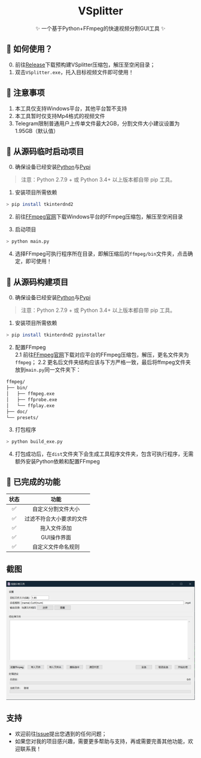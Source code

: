 <div align="center">

<h1 align="center">VSplitter</h1>

✨ 一个基于Python+FFmpeg的快速视频分割GUI工具 ✨
</div>

## 🔑 如何使用？
0. 前往[Release](https://github.com/SaKongA/VSplitter/releases)下载预构建VSplitter压缩包，解压至空闲目录；
1. 双击`VSplitter.exe`，托入目标视频文件即可使用！

## 📌 注意事项
1. 本工具仅支持Windows平台，其他平台暂不支持
2. 本工具暂时仅支持Mp4格式的视频文件
3. Telegram限制普通用户上传单文件最大2GB，分割文件大小建议设置为1.95GB（默认值）

## 🔨 从源码临时启动项目
0. 确保设备已经安装[Python](https://www.python.org/)与[Pypi](https://www.python.org/)
> 注意：Python 2.7.9 + 或 Python 3.4+ 以上版本都自带 pip 工具。

1. 安装项目所需依赖
```bash
> pip install tkinterdnd2
```

2. 前往[FFmpeg官网](https://ffmpeg.org/download.html)下载Windows平台的FFmpeg压缩包，解压至空闲目录  

3. 启动项目
```bash
> python main.py
```

4. 选择FFmpeg可执行程序所在目录，即解压缩后的`ffmpeg/bin`文件夹，点击确定，即可使用！

## 🔨 从源码构建项目
0. 确保设备已经安装[Python](https://www.python.org/)与[Pypi](https://www.python.org/)
> 注意：Python 2.7.9 + 或 Python 3.4+ 以上版本都自带 pip 工具。

1. 安装项目所需依赖
```bash
> pip install tkinterdnd2 pyinstaller
```

2. 配置FFmpeg  
2.1 前往[FFmpeg官网](https://ffmpeg.org/download.html)下载对应平台的FFmpeg压缩包，解压，更名文件夹为`ffmpeg`；
2.2 更名后文件夹结构应该与下方严格一致，最后将ffmpeg文件夹放到`main.py`同一文件夹下：
```
ffmpeg/
├── bin/
│   ├── ffmpeg.exe
│   ├── ffprobe.exe
│   └── ffplay.exe
├── doc/
└── presets/
```

3. 打包程序
```bash
> python build_exe.py
```

4. 打包成功后，在`dist`文件夹下会生成工具程序文件夹，包含可执行程序，无需额外安装Python依赖和配置FFmpeg

## 📌 已完成的功能
  
| 状态 |          功能               |
|:--------:|:-------------------------------:|
|    ✅     | 自定义分割文件大小                |
|    ✅     | 过滤不符合大小要求的文件         |
|    ✅     | 拖入文件添加                 |
|    ✅     | GUI操作界面                |
|    ✅     | 自定义文件命名规则                |


## 截图
<div align="center">
	<img src="./Pictures/1.png">
</div>

## 支持
* 欢迎前往[Issue](https://github.com/SaKongA/VSplitter/issues)提出您遇到的任何问题；
* 如果您对我的项目感兴趣，需要更多帮助与支持，再或需要完善其他功能，欢迎联系我！